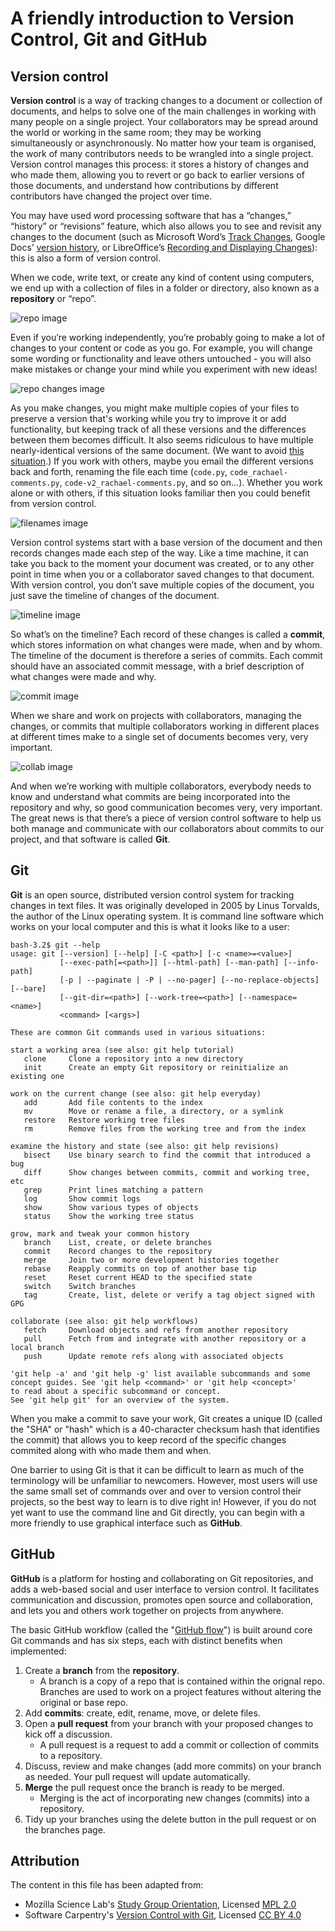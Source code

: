 # A friendly introduction to Version Control, Git and GitHub

## Version control

**Version control** is a way of tracking changes to a document or collection of documents, and helps to solve one of the main challenges in working with many people on a single project. Your collaborators may be spread around the world or working in the same room; they may be working simultaneously or asynchronously. No matter how your team is organised, the work of many contributors needs to be wrangled into a single project. Version control manages this process: it stores a history of changes and who made them, allowing you to revert or go back to earlier versions of those documents, and understand how contributions by different contributors have changed the project over time. 

You may have used word processing software that has a “changes,” “history” or “revisions” feature, which also allows you to see and revisit any changes to the document (such as Microsoft Word’s [Track Changes](https://support.office.com/en-us/article/Track-changes-in-Word-197ba630-0f5f-4a8e-9a77-3712475e806a), Google Docs’ [version history](https://support.google.com/docs/answer/190843?hl=en), or LibreOffice’s [Recording and Displaying Changes](https://help.libreoffice.org/Common/Recording_and_Displaying_Changes)): this is also a form of version control. 

When we code, write text, or create any kind of content using computers, we end up with a collection of files in a folder or directory, also known as a **repository** or “repo”.

![repo image](https://raw.githubusercontent.com/mozillascience/study-group-onboarding/master/images/gh04.png)

Even if you’re working independently, you’re probably going to make a lot of changes to your content or code as you go. For example, you will change some wording or functionality and leave others untouched - you will also make mistakes or change your mind while you experiment with new ideas!

![repo changes image](https://raw.githubusercontent.com/mozillascience/study-group-onboarding/master/images/gh05.png)

As you make changes, you might make multiple copies of your files to preserve a version that's working while you try to improve it or add functionality, but keeping track of all these versions and the differences between them becomes difficult. It also seems ridiculous to have multiple nearly-identical versions of the same document. (We want to avoid [this situation](http://phdcomics.com/comics/archive.php?comicid=1531).) If you work with others, maybe you email the different versions back and forth, renaming the file each time (`code.py`, `code_rachael-comments.py`, `code-v2_rachael-comments.py`, and so on...). Whether you work alone or with others, if this situation looks familiar then you could benefit from version control. 

![filenames image](https://raw.githubusercontent.com/mozillascience/study-group-onboarding/master/images/gh06.png)

Version control systems start with a base version of the document and then records changes made each step of the way. Like a time machine, it can take you back to the moment your document was created, or to any other point in time when you or a collaborator saved changes to that document. With version control, you don’t save multiple copies of the document, you just save the timeline of changes of the document.

![timeline image](https://raw.githubusercontent.com/mozillascience/study-group-onboarding/master/images/gh07.png)

So what’s on the timeline? Each record of these changes is called a **commit**, which stores information on what changes were made, when and by whom. The timeline of the document is therefore a series of commits. Each commit should have an associated commit message, with a brief description of what changes were made and why.

![commit image](https://raw.githubusercontent.com/mozillascience/study-group-onboarding/master/images/gh08.png)

When we share and work on projects with collaborators, managing the changes, or commits that multiple collaborators working in different places at different times make to a single set of documents becomes very, very important. 

![collab image](https://raw.githubusercontent.com/mozillascience/study-group-onboarding/master/images/gh09.png)

And when we’re working with multiple collaborators, everybody needs to know and understand what commits are being incorporated into the repository and why, so good communication becomes very, very important. The great news is that there’s a piece of version control software to help us both manage and communicate with our collaborators about commits to our project, and that software is called **Git**.


## Git

**Git** is an open source, distributed version control system for tracking changes in text files. It was originally developed in 2005 by Linus Torvalds, the author of the Linux operating system. It is command line software which works on your local computer and this is what it looks like to a user: 

```
bash-3.2$ git --help
usage: git [--version] [--help] [-C <path>] [-c <name>=<value>]
           [--exec-path[=<path>]] [--html-path] [--man-path] [--info-path]
           [-p | --paginate | -P | --no-pager] [--no-replace-objects] [--bare]
           [--git-dir=<path>] [--work-tree=<path>] [--namespace=<name>]
           <command> [<args>]

These are common Git commands used in various situations:

start a working area (see also: git help tutorial)
   clone     Clone a repository into a new directory
   init      Create an empty Git repository or reinitialize an existing one

work on the current change (see also: git help everyday)
   add       Add file contents to the index
   mv        Move or rename a file, a directory, or a symlink
   restore   Restore working tree files
   rm        Remove files from the working tree and from the index

examine the history and state (see also: git help revisions)
   bisect    Use binary search to find the commit that introduced a bug
   diff      Show changes between commits, commit and working tree, etc
   grep      Print lines matching a pattern
   log       Show commit logs
   show      Show various types of objects
   status    Show the working tree status

grow, mark and tweak your common history
   branch    List, create, or delete branches
   commit    Record changes to the repository
   merge     Join two or more development histories together
   rebase    Reapply commits on top of another base tip
   reset     Reset current HEAD to the specified state
   switch    Switch branches
   tag       Create, list, delete or verify a tag object signed with GPG

collaborate (see also: git help workflows)
   fetch     Download objects and refs from another repository
   pull      Fetch from and integrate with another repository or a local branch
   push      Update remote refs along with associated objects

'git help -a' and 'git help -g' list available subcommands and some
concept guides. See 'git help <command>' or 'git help <concept>'
to read about a specific subcommand or concept.
See 'git help git' for an overview of the system.
```

When you make a commit to save your work, Git creates a unique ID (called the "SHA" or "hash" which is a 40-character checksum hash that identifies the commit) that allows you to keep record of the specific changes commited along with who made them and when. 

One barrier to using Git is that it can be difficult to learn as much of the terminology will be unfamiliar to newcomers. However, most users will use the same small set of commands over and over to version control their projects, so the best way to learn is to dive right in! However, if you do not yet want to use the command line and Git directly, you can begin with a more friendly to use graphical interface such as **GitHub**. 


## GitHub

**GitHub** is a platform for hosting and collaborating on Git repositories, and adds a web-based social and user interface to version control. It facilitates communication and discussion, promotes open source and collaboration, and lets you and others work together on projects from anywhere.

The basic GitHub workflow (called the "[GitHub flow](https://help.github.com/en/github/collaborating-with-issues-and-pull-requests/github-flow)") is built around core Git commands and has six steps, each with distinct benefits when implemented:

1. Create a **branch** from the **repository**.
   - A branch is a copy of a repo that is contained within the orignal repo. Branches are used to work on a project features without altering the original or base repo. 
2. Add **commits**: create, edit, rename, move, or delete files.
3. Open a **pull request** from your branch with your proposed changes to kick off a discussion.
   - A pull request is a request to add a commit or collection of commits to a repository. 
4. Discuss, review and make changes (add more commits) on your branch as needed. Your pull request will update automatically.
5. **Merge** the pull request once the branch is ready to be merged.
   - Merging is the act of incorporating new changes (commits) into a repository.
6. Tidy up your branches using the delete button in the pull request or on the branches page.




## Attribution

The content in this file has been adapted from:
* Mozilla Science Lab's [Study Group Orientation](https://mozillascience.github.io/study-group-orientation/), Licensed [MPL 2.0](https://www.mozilla.org/en-US/MPL/2.0/)
* Software Carpentry's [Version Control with Git](http://swcarpentry.github.io/git-novice/), Licensed [CC BY 4.0](https://creativecommons.org/licenses/by/4.0/)
